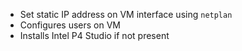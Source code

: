 - Set static IP address on VM interface using `netplan`
- Configures users on VM
- Installs Intel P4 Studio if not present
